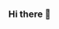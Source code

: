 ### Hi there 👋

<!--
**mtiessler/mtiessler** is a ✨ _special_ ✨ repository because its `README.md` (this file) appears on your GitHub profile.

- 🔭 I’m currently studying at @UPC, BarcelonaTech
- 🌱 I’m currently learning Django and Django Rest Framework
- 💬 Ask me about everything about learning roadmaps related with Basic Programming, frontend and backend development

(https://github-readme-stats.vercel.app/api?username=mtiessler)](https://github.com/anuraghazra/github-readme-stats)
